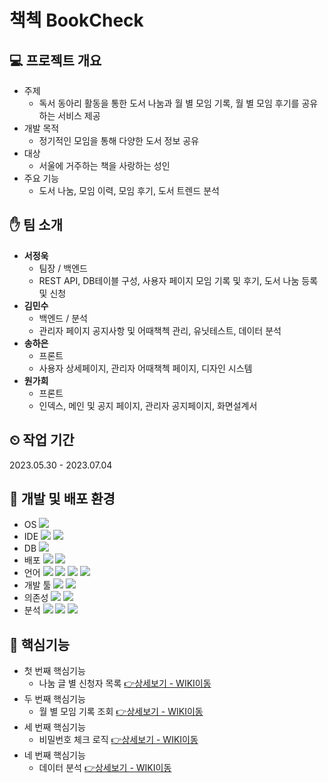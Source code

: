 # 책첵 BookCheck
## 💻 프로젝트 개요
- 주제
  - 독서 동아리 활동을 통한 도서 나눔과 월 별 모임 기록, 월 별 모임 후기를 공유하는 서비스 제공
- 개발 목적
  - 정기적인 모임을 통해 다양한 도서 정보 공유
- 대상
  - 서울에 거주하는 책을 사랑하는 성인
- 주요 기능
  - 도서 나눔, 모임 이력, 모임 후기, 도서 트렌드 분석
## ✋ 팀 소개
- **서정욱**
  - 팀장 / 백엔드
  - REST API, DB테이블 구성, 사용자 페이지 모임 기록 및 후기, 도서 나눔 등록 및 신청
- **김민수**
  - 백엔드 / 분석
  - 관리자 페이지 공지사항 및 어때책첵 관리, 유닛테스트, 데이터 분석
- **송하은**
  - 프론트
  - 사용자 상세페이지, 관리자 어때책첵 페이지, 디자인 시스템
- **원가희**
  - 프론트
  - 인덱스, 메인 및 공지 페이지, 관리자 공지페이지, 화면설계서
## ⏲ 작업 기간
2023.05.30 - 2023.07.04
## 🔧 개발 및 배포 환경
- OS <img src="https://img.shields.io/badge/windows-0078D6?style=for-the-badge&logo=windows&logoColor=white">
- IDE <img src="https://img.shields.io/badge/eclipseide-2C2255?style=for-the-badge&logo=eclipseide&logoColor=white"> <img src="https://img.shields.io/badge/visualstudiocode-007ACC?style=for-the-badge&logo=visualstudiocode&logoColor=white">
- DB <img src="https://img.shields.io/badge/mysql-4479A1?style=for-the-badge&logo=mysql&logoColor=white">
- 배포 <img src="https://img.shields.io/badge/amazonec2-FF9900?style=for-the-badge&logo=amazonec2&logoColor=white"> <img src="https://img.shields.io/badge/amazonrds-527FFF?style=for-the-badge&logo=amazonrds&logoColor=white">
- 언어 <img src="https://img.shields.io/badge/java-007396?style=for-the-badge&logo=java&logoColor=white"> <img src="https://img.shields.io/badge/html5-E34F26?style=for-the-badge&logo=html5&logoColor=white"> <img src="https://img.shields.io/badge/css-1572B6?style=for-the-badge&logo=css3&logoColor=white"> <img src="https://img.shields.io/badge/javascript-F7DF1E?style=for-the-badge&logo=javascript&logoColor=black"> 
- 개발 툴 <img src="https://img.shields.io/badge/Spring-6DB33F?style=for-the-badge&logo=Spring&logoColor=white"> <img src="https://img.shields.io/badge/gradle-02303A?style=for-the-badge&logo=gradle&logoColor=white">
- 의존성 <img src="https://img.shields.io/badge/thymeleaf-005F0F?style=for-the-badge&logo=thymeleaf&logoColor=white"> <img src="https://img.shields.io/badge/lombok-FF5722?style=for-the-badge&logo=lombok&logoColor=white">
- 분석 <img src="https://img.shields.io/badge/python-3776AB?style=for-the-badge&logo=python&logoColor=white"> <img src="https://img.shields.io/badge/anaconda-44A833?style=for-the-badge&logo=anaconda&logoColor=white"> <img src="https://img.shields.io/badge/jupyter-F37626?style=for-the-badge&logo=jupyter&logoColor=white"> 
## 📍 핵심기능
- 첫 번째 핵심기능
  - 나눔 글 별 신청자 목록 <a href = "https://github.com/Wookkks/Book/wiki/1.-%EB%82%98%EB%88%94%EA%B8%80%EB%B3%84-%EC%8B%A0%EC%B2%AD%EC%9E%90-%EB%AA%A9%EB%A1%9D">👉상세보기 - WIKI이동</a>
- 두 번째 핵심기능
  - 월 별 모임 기록 조회 <a href = "https://github.com/Wookkks/Book/wiki/2.-%EC%9B%94%EB%B3%84-%EB%AA%A8%EC%9E%84-%EA%B8%B0%EB%A1%9D-%EC%A1%B0%ED%9A%8C">👉상세보기 - WIKI이동</a>
- 세 번째 핵심기능
  - 비밀번호 체크 로직 <a href = "https://github.com/Wookkks/Book/wiki/3.-%EB%B9%84%EB%B0%80%EB%B2%88%ED%98%B8-%EC%B2%B4%ED%81%AC-%EB%A1%9C%EC%A7%81">👉상세보기 - WIKI이동</a>
- 네 번째 핵심기능
  - 데이터 분석 <a href = "https://github.com/Wookkks/Book/wiki/4.-%EB%8D%B0%EC%9D%B4%ED%84%B0%EB%B6%84%EC%84%9D">👉상세보기 - WIKI이동</a>
